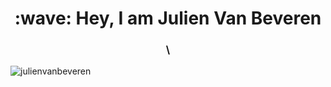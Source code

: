 <h1 align="center">:wave: Hey, I am Julien Van Beveren</h1>
<h3 align="center">\<WebDeveloper \/\></h3>

<p align="left"> <img src="https://komarev.com/ghpvc/?username=julienvanbeveren&label=Profile%20views&color=0e75b6&style=flat" alt="julienvanbeveren" /> </p>

<!--
**julienvanbeveren/julienvanbeveren** is a ✨ _special_ ✨ repository because its `README.md` (this file) appears on your GitHub profile.

Here are some ideas to get you started:

- 🔭 I’m currently working on ...
- 🌱 I’m currently learning ...
- 👯 I’m looking to collaborate on ...
- 🤔 I’m looking for help with ...
- 💬 Ask me about ...
- 📫 How to reach me: ...
- 😄 Pronouns: ...
- ⚡ Fun fact: ...
-->

